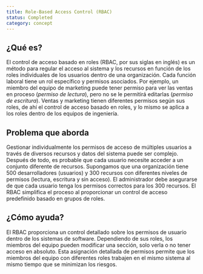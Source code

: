 ```yaml
---
title: Role-Based Access Control (RBAC)
status: Completed
category: concept
---
```


## ¿Qué es?

El control de acceso basado en roles (RBAC, por sus siglas en inglés) es un método para regular el acceso al sistema y los recursos en función de los roles individuales de los usuarios dentro de una organización. Cada función laboral tiene un rol específico y permisos asociados. Por ejemplo, un miembro del equipo de marketing puede tener permiso para ver las ventas en proceso (_permiso de lectura_), pero no se le permitirá editarlas (_permiso de escritura_). Ventas y marketing tienen diferentes permisos según sus roles, de ahí el control de acceso basado en roles, y lo mismo se aplica a los roles dentro de los equipos de ingeniería.

## Problema que aborda

Gestionar individualmente los permisos de acceso de múltiples usuarios a través de diversos recursos y datos del sistema puede ser complejo. Después de todo, es probable que cada usuario necesite acceder a un conjunto diferente de recursos. Supongamos que una organización tiene 500 desarrolladores (usuarios) y 300 recursos con diferentes niveles de permisos (lectura, escritura y sin acceso). El administrador debe asegurarse de que cada usuario tenga los permisos correctos para los 300 recursos. El RBAC simplifica el proceso al proporcionar un control de acceso predefinido basado en grupos de roles.

## ¿Cómo ayuda?

El RBAC proporciona un control detallado sobre los permisos de usuario dentro de los sistemas de software. Dependiendo de sus roles, los miembros del equipo pueden modificar una sección, solo verla o no tener acceso en absoluto. Esta asignación detallada de permisos permite que los miembros del equipo con diferentes roles trabajen en el mismo sistema al mismo tiempo que se minimizan los riesgos.
